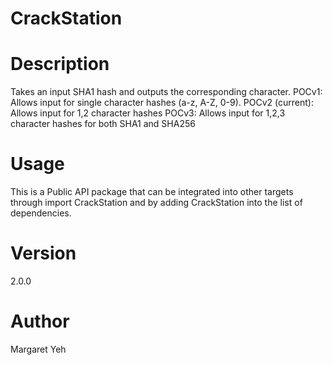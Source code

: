# CrackStation

# Description
Takes an input SHA1 hash and outputs the corresponding character.
POCv1: Allows input for single character hashes (a-z, A-Z, 0-9).
POCv2 (current): Allows input for 1,2 character hashes
POCv3: Allows input for 1,2,3 character hashes for both SHA1 and SHA256

# Usage
This is a Public API package that can be integrated into other targets through import CrackStation and by adding CrackStation into the list of dependencies. 

# Version
2.0.0

# Author
Margaret Yeh

